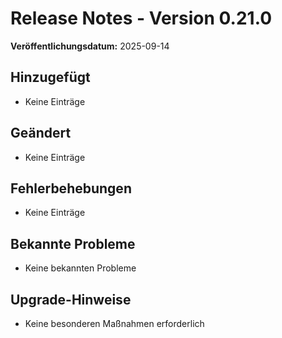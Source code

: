# Release Notes - Version 0.21.0

**Veröffentlichungsdatum:** 2025-09-14

## Hinzugefügt
- Keine Einträge

## Geändert
- Keine Einträge

## Fehlerbehebungen
- Keine Einträge

## Bekannte Probleme
- Keine bekannten Probleme

## Upgrade-Hinweise
- Keine besonderen Maßnahmen erforderlich
